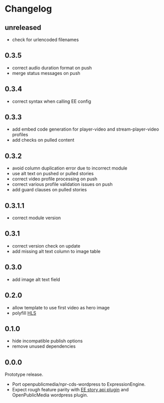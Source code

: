 # Changelog

## unreleased

- check for urlencoded filenames

## 0.3.5

- correct audio duration format on push
- merge status messages on push

## 0.3.4

- correct syntax when calling EE config

## 0.3.3

- add embed code generation for player-video and stream-player-video profiles
- add checks on pulled content

## 0.3.2

- avoid column duplication error due to incorrect module
- use alt text on pushed or pulled stories
- correct video profile processing on push
- correct various profile validation issues on push
- add guard clauses on pulled stories

## 0.3.1.1

- correct module version

## 0.3.1

- correct version check on update
- add missing alt text column to image table

## 0.3.0

- add image alt text field

## 0.2.0

- allow template to use first video as hero image
- polyfill [HLS](https://github.com/video-dev/hls.js/)

## 0.1.0

- hide incompatible publish options
- remove unused dependencies

## 0.0.0

Prototype release.

- Port openpublicmedia/npr-cds-wordpress to ExpressionEngine.
- Expect rough feature parity with [EE story api plugin](willpublicmedia/npr-api-expressionengine) and OpenPublicMedia wordpress plugin.
